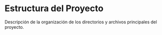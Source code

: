 # Estructura del Proyecto

Descripción de la organización de los directorios y archivos principales del proyecto.
